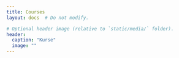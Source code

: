 ```yaml
---
title: Courses
layout: docs  # Do not modify.

# Optional header image (relative to `static/media/` folder).
header:
  caption: "Kurse"
  image: ""
---
```

